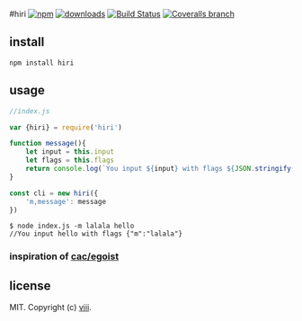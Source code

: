 #hiri [![npm][npm-image]][npm-url] [![downloads][downloads-image]][downloads-url] [![Build Status][build-status]][build-url] [![Coveralls branch][coverall-status]][coverall-url]

[npm-image]: https://img.shields.io/npm/v/hiri.svg
[npm-url]: https://npmjs.org/package/hiri
[downloads-image]: https://img.shields.io/npm/dm/hiri.svg
[downloads-url]: https://npmjs.org/package/hiri
[build-status]: https://travis-ci.org/ncysatnaf/hiri.svg?branch=master
[build-url]: https://travis-ci.org/ncysatnaf/hiri
[coverall-status]: https://img.shields.io/coveralls/ncysatnaf/hiri/master.svg
[coverall-url]: https://github.com/ncysatnaf/hiri


## install

```
npm install hiri
```

## usage  

```js
//index.js

var {hiri} = require('hiri')

function message(){
	let input = this.input
	let flags = this.flags
	return console.log(`You input ${input} with flags ${JSON.stringify(flags)}`)
}

const cli = new hiri({
	'm,message': message
})

```

```
$ node index.js -m lalala hello
//You input hello with flags {"m":"lalala"}
```

### inspiration of [cac/egoist](https://github.com/egoist/cac)

## license

MIT. Copyright (c) [viii](https://github.com/ncysatnaf).
